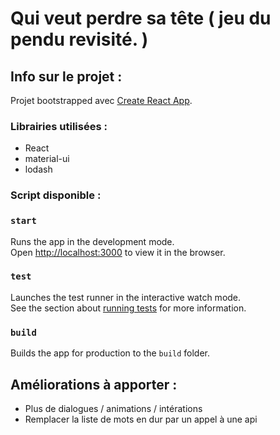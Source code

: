 # Qui veut perdre sa tête ( jeu du pendu revisité. )

## Info sur le projet : 

Projet bootstrapped avec [Create React App](https://github.com/facebook/create-react-app).

### Librairies utilisées : 

- React 
- material-ui
- lodash

### Script disponible : 

### `start`

Runs the app in the development mode.<br />
Open [http://localhost:3000](http://localhost:3000) to view it in the browser.

### `test`

Launches the test runner in the interactive watch mode.<br />
See the section about [running tests](https://facebook.github.io/create-react-app/docs/running-tests) for more information.

### `build`

Builds the app for production to the `build` folder.<br />

## Améliorations à apporter : 

- Plus de dialogues / animations / intérations
- Remplacer la liste de mots en dur par un appel à une api